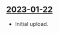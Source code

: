 ## [2023-01-22](https://github.com/faktaoklimatu/graphics/blob/e1e6426e8ebe4fc80b3a8d7c1725d3480bebf4e3/data-visualization/infographics/energetics/european-union/electricity-mix-eu/cs-elektrina-mix-eu.ai)

- Initial upload.

